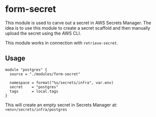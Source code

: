 # form-secret

This module is used to carve out a secret in AWS Secrets Manager. The idea is
to use this module to create a secret scaffold and then manually upload the
secret using the AWS CLI.

This module works in connection with `retrieve-secret`.

## Usage

```
module "postgres" {
  source = "./modules/form-secret"

  namespace = format("%s/secrets/infra", var.env)
  secret    = "postgres"
  tags      = local.tags
}
```

This will create an empty secret in Secrets Manager at:
`<env>/secrets/infra/postgres`
